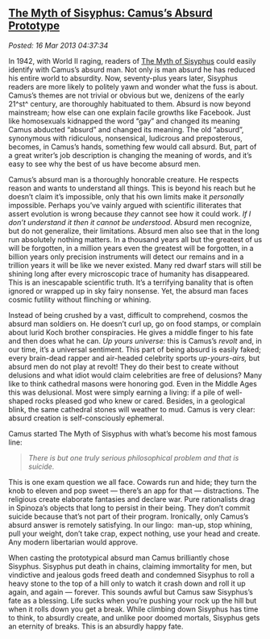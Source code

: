 
[The Myth 
of Sisyphus: Camus’s Absurd Prototype](http://bakerjd99.wordpress.com/2013/03/15/the-myth-of-sisyphus-camuss-absurd-prototype/)
-----------------------------------------------------------------------------------------------------------------------------------------

*Posted: 16 Mar 2013 04:37:34*

In 1942, with World II raging, readers of [The Myth of
Sisyphus](http://www.amazon.com/Myth-Sisyphus-Other-Essays/dp/0679733736)
could easily identify with Camus’s absurd man. Not only is man absurd he
has reduced his entire world to absurdity. Now, seventy-plus years
later, Sisyphus readers are more likely to politely yawn and wonder what
the fuss is about. Camus’s themes are not trivial or obvious but we,
denizens of the early 21^st^ century, are thoroughly habituated to them.
Absurd is now beyond mainstream; how else can one explain facile growths
like Facebook. Just like homosexuals kidnapped the word “gay” and
changed its meaning Camus abducted “absurd” and changed its meaning. The
old “absurd”, synonymous with ridiculous, nonsensical, ludicrous and
preposterous, becomes, in Camus’s hands, something few would call
absurd. But, part of a great writer’s job description is changing the
meaning of words, and it’s easy to see why the best of us have become
absurd men.

Camus’s absurd man is a thoroughly honorable creature. He respects
reason and wants to understand all things. This is beyond his reach but
he doesn’t claim it’s impossible, only that his own limits make it
*personally* impossible. Perhaps you’ve vainly argued with scientific
illiterates that assert evolution is wrong because *they* cannot see how
it could work. *If I don’t understand it then it cannot be understood*.
Absurd men recognize, but do not generalize, their limitations. Absurd
men also see that in the long run absolutely nothing matters. In a
thousand years all but the greatest of us will be forgotten, in a
million years even the greatest will be forgotten, in a billion years
only precision instruments will detect our remains and in a trillion
years it will be like we never existed. Many red dwarf stars will still
be shining long after every microscopic trace of humanity has
disappeared. This is an inescapable scientific truth. It’s a terrifying
banality that is often ignored or wrapped up in sky fairy nonsense. Yet,
the absurd man faces cosmic futility without flinching or whining.

Instead of being crushed by a vast, difficult to comprehend, cosmos the
absurd man soldiers on. He doesn’t curl up, go on food stamps, or
complain about lurid Koch brother conspiracies. He gives a middle finger
to his fate and then does what he can. *Up yours universe:* this is
Camus’s *revolt* and, in our time, it’s a universal sentiment. This part
of being absurd is easily faked; every brain-dead rapper and air-headed
celebrity sports *up-yours-airs,* but absurd men do not play at revolt!
They do their best to create without delusions and what idiot would
claim celebrities are free of delusions? Many like to think cathedral
masons were honoring god. Even in the Middle Ages this was delusional.
Most were simply earning a living: if a pile of well-shaped rocks
pleased god who knew or cared. Besides, in a geological blink, the same
cathedral stones will weather to mud. Camus is very clear: absurd
creation is self-consciously ephemeral.

Camus started The Myth of Sisyphus with what’s become his most famous
line:

> *There is but one truly serious philosophical problem and that is
> suicide.*

This is one exam question we all face. Cowards run and hide; they turn
the knob to eleven and pop sweet — there’s an app for that —
distractions. The religious create elaborate fantasies and declare war.
Pure rationalists drag in Spinoza’s objects that long to persist in
their being. They don’t commit suicide because that’s not part of their
program. Ironically, only Camus’s absurd answer is remotely satisfying.
In our lingo:  man-up, stop whining, pull your weight, don’t take crap,
expect nothing, use your head and create. Any modern libertarian would
approve.

When casting the prototypical absurd man Camus brilliantly chose
Sisyphus. Sisyphus put death in chains, claiming immortality for men, but
vindictive and jealous gods freed death and condemned Sisyphus to roll a
heavy stone to the top of a hill only to watch it crash down and
roll it up again, and again — forever. This sounds awful but Camus saw
Sisyphus’s fate as a blessing. Life sucks when you’re pushing your rock
up the hill but when it rolls down you get a break. While climbing down
Sisyphus has time to think, to absurdly create, and unlike poor
doomed mortals, Sisyphus gets an eternity of breaks. This is an absurdly
happy fate.
